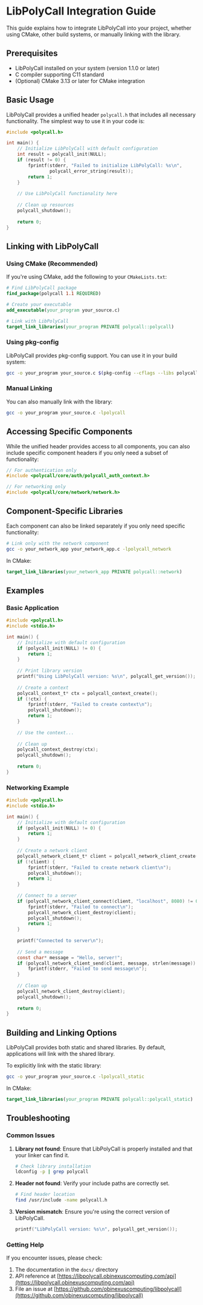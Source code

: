 # LibPolyCall Integration Guide

This guide explains how to integrate LibPolyCall into your project, whether using CMake, other build systems, or manually linking with the library.

## Prerequisites

- LibPolyCall installed on your system (version 1.1.0 or later)
- C compiler supporting C11 standard
- (Optional) CMake 3.13 or later for CMake integration

## Basic Usage

LibPolyCall provides a unified header `polycall.h` that includes all necessary functionality. The simplest way to use it in your code is:

```c
#include <polycall.h>

int main() {
    // Initialize LibPolyCall with default configuration
    int result = polycall_init(NULL);
    if (result != 0) {
        fprintf(stderr, "Failed to initialize LibPolyCall: %s\n", 
                polycall_error_string(result));
        return 1;
    }
    
    // Use LibPolyCall functionality here
    
    // Clean up resources
    polycall_shutdown();
    
    return 0;
}
```

## Linking with LibPolyCall

### Using CMake (Recommended)

If you're using CMake, add the following to your `CMakeLists.txt`:

```cmake
# Find LibPolyCall package
find_package(polycall 1.1 REQUIRED)

# Create your executable
add_executable(your_program your_source.c)

# Link with LibPolyCall
target_link_libraries(your_program PRIVATE polycall::polycall)
```

### Using pkg-config

LibPolyCall provides pkg-config support. You can use it in your build system:

```bash
gcc -o your_program your_source.c $(pkg-config --cflags --libs polycall)
```

### Manual Linking

You can also manually link with the library:

```bash
gcc -o your_program your_source.c -lpolycall
```

## Accessing Specific Components

While the unified header provides access to all components, you can also include specific component headers if you only need a subset of functionality:

```c
// For authentication only
#include <polycall/core/auth/polycall_auth_context.h>

// For networking only
#include <polycall/core/network/network.h>
```

## Component-Specific Libraries

Each component can also be linked separately if you only need specific functionality:

```bash
# Link only with the network component
gcc -o your_network_app your_network_app.c -lpolycall_network
```

In CMake:

```cmake
target_link_libraries(your_network_app PRIVATE polycall::network)
```

## Examples

### Basic Application

```c
#include <polycall.h>
#include <stdio.h>

int main() {
    // Initialize with default configuration
    if (polycall_init(NULL) != 0) {
        return 1;
    }
    
    // Print library version
    printf("Using LibPolyCall version: %s\n", polycall_get_version());
    
    // Create a context
    polycall_context_t* ctx = polycall_context_create();
    if (!ctx) {
        fprintf(stderr, "Failed to create context\n");
        polycall_shutdown();
        return 1;
    }
    
    // Use the context...
    
    // Clean up
    polycall_context_destroy(ctx);
    polycall_shutdown();
    
    return 0;
}
```

### Networking Example

```c
#include <polycall.h>
#include <stdio.h>

int main() {
    // Initialize with default configuration
    if (polycall_init(NULL) != 0) {
        return 1;
    }
    
    // Create a network client
    polycall_network_client_t* client = polycall_network_client_create();
    if (!client) {
        fprintf(stderr, "Failed to create network client\n");
        polycall_shutdown();
        return 1;
    }
    
    // Connect to a server
    if (polycall_network_client_connect(client, "localhost", 8080) != 0) {
        fprintf(stderr, "Failed to connect\n");
        polycall_network_client_destroy(client);
        polycall_shutdown();
        return 1;
    }
    
    printf("Connected to server\n");
    
    // Send a message
    const char* message = "Hello, server!";
    if (polycall_network_client_send(client, message, strlen(message)) != 0) {
        fprintf(stderr, "Failed to send message\n");
    }
    
    // Clean up
    polycall_network_client_destroy(client);
    polycall_shutdown();
    
    return 0;
}
```

## Building and Linking Options

LibPolyCall provides both static and shared libraries. By default, applications will link with the shared library.

To explicitly link with the static library:

```bash
gcc -o your_program your_source.c -lpolycall_static
```

In CMake:

```cmake
target_link_libraries(your_program PRIVATE polycall::polycall_static)
```

## Troubleshooting

### Common Issues

1. **Library not found**: Ensure that LibPolyCall is properly installed and that your linker can find it.
   ```bash
   # Check library installation
   ldconfig -p | grep polycall
   ```

2. **Header not found**: Verify your include paths are correctly set.
   ```bash
   # Find header location
   find /usr/include -name polycall.h
   ```

3. **Version mismatch**: Ensure you're using the correct version of LibPolyCall.
   ```c
   printf("LibPolyCall version: %s\n", polycall_get_version());
   ```

### Getting Help

If you encounter issues, please check:

1. The documentation in the `docs/` directory
2. API reference at [https://libpolycall.obinexuscomputing.com/api](https://libpolycall.obinexuscomputing.com/api)
3. File an issue at [https://github.com/obinexuscomputing/libpolycall](https://github.com/obinexuscomputing/libpolycall)